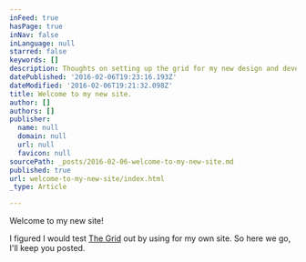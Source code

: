 ```yaml
---
inFeed: true
hasPage: true
inNav: false
inLanguage: null
starred: false
keywords: []
description: Thoughts on setting up the grid for my new design and development portfolio.
datePublished: '2016-02-06T19:23:16.193Z'
dateModified: '2016-02-06T19:21:32.098Z'
title: Welcome to my new site.
author: []
authors: []
publisher:
  name: null
  domain: null
  url: null
  favicon: null
sourcePath: _posts/2016-02-06-welcome-to-my-new-site.md
published: true
url: welcome-to-my-new-site/index.html
_type: Article

---
```

Welcome to my new site!

I figured I would test [The Grid][0] out by using for my own site. So here we go, I'll keep you posted.

[0]: https://thegrid.io/